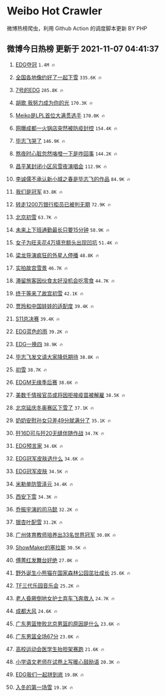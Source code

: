 # Weibo Hot Crawler 



微博热榜爬虫，利用 Github Action 的调度脚本更新 BY PHP 


## 微博今日热榜 更新于 2021-11-07 04:41:37 
1. [EDG夺冠](https://s.weibo.com/weibo?q=%23EDG%E5%A4%BA%E5%86%A0%23&Refer=top) `1.4M 🔥` 

1. [全国各地像约好了一起下雪](https://s.weibo.com/weibo?q=%23%E5%85%A8%E5%9B%BD%E5%90%84%E5%9C%B0%E5%83%8F%E7%BA%A6%E5%A5%BD%E4%BA%86%E4%B8%80%E8%B5%B7%E4%B8%8B%E9%9B%AA%23&Refer=top) `335.6K 🔥` 

1. [7号的EDG](https://s.weibo.com/weibo?q=%237%E5%8F%B7%E7%9A%84EDG%23&Refer=top) `285.8K 🔥` 

1. [胡歌 我努力成为你的光](https://s.weibo.com/weibo?q=%E8%83%A1%E6%AD%8C%20%E6%88%91%E5%8A%AA%E5%8A%9B%E6%88%90%E4%B8%BA%E4%BD%A0%E7%9A%84%E5%85%89&Refer=top) `170.3K 🔥` 

1. [Meiko是LPL首位大满贯选手](https://s.weibo.com/weibo?q=%23Meiko%E6%98%AFLPL%E9%A6%96%E4%BD%8D%E5%A4%A7%E6%BB%A1%E8%B4%AF%E9%80%89%E6%89%8B%23&Refer=top) `170.0K 🔥` 

1. [网曝成都一火锅店突然被防疫封控](https://s.weibo.com/weibo?q=%23%E7%BD%91%E6%9B%9D%E6%88%90%E9%83%BD%E4%B8%80%E7%81%AB%E9%94%85%E5%BA%97%E7%AA%81%E7%84%B6%E8%A2%AB%E9%98%B2%E7%96%AB%E5%B0%81%E6%8E%A7%23&Refer=top) `154.4K 🔥` 

1. [毕志飞哭了](https://s.weibo.com/weibo?q=%23%E6%AF%95%E5%BF%97%E9%A3%9E%E5%93%AD%E4%BA%86%23&Refer=top) `146.9K 🔥` 

1. [熬夜时心脏忽然咯噔一下是咋回事](https://s.weibo.com/weibo?q=%23%E7%86%AC%E5%A4%9C%E6%97%B6%E5%BF%83%E8%84%8F%E5%BF%BD%E7%84%B6%E5%92%AF%E5%99%94%E4%B8%80%E4%B8%8B%E6%98%AF%E5%92%8B%E5%9B%9E%E4%BA%8B%23&Refer=top) `144.2K 🔥` 

1. [昌平某封闭小区风雪夜演唱会](https://s.weibo.com/weibo?q=%23%E6%98%8C%E5%B9%B3%E6%9F%90%E5%B0%81%E9%97%AD%E5%B0%8F%E5%8C%BA%E9%A3%8E%E9%9B%AA%E5%A4%9C%E6%BC%94%E5%94%B1%E4%BC%9A%23&Refer=top) `112.9K 🔥` 

1. [李诚儒不承认新小城之春是毕志飞的作品](https://s.weibo.com/weibo?q=%23%E6%9D%8E%E8%AF%9A%E5%84%92%E4%B8%8D%E6%89%BF%E8%AE%A4%E6%96%B0%E5%B0%8F%E5%9F%8E%E4%B9%8B%E6%98%A5%E6%98%AF%E6%AF%95%E5%BF%97%E9%A3%9E%E7%9A%84%E4%BD%9C%E5%93%81%23&Refer=top) `84.9K 🔥` 

1. [我们是冠军](https://s.weibo.com/weibo?q=%23%E6%88%91%E4%BB%AC%E6%98%AF%E5%86%A0%E5%86%9B%23&Refer=top) `83.8K 🔥` 

1. [转走1200万银行柜员已被判无期](https://s.weibo.com/weibo?q=%23%E8%BD%AC%E8%B5%B01200%E4%B8%87%E9%93%B6%E8%A1%8C%E6%9F%9C%E5%91%98%E5%B7%B2%E8%A2%AB%E5%88%A4%E6%97%A0%E6%9C%9F%23&Refer=top) `72.9K 🔥` 

1. [北京初雪](https://s.weibo.com/weibo?q=%23%E5%8C%97%E4%BA%AC%E5%88%9D%E9%9B%AA%23&Refer=top) `63.7K 🔥` 

1. [未来上下班通勤最长只要15分钟](https://s.weibo.com/weibo?q=%23%E6%9C%AA%E6%9D%A5%E4%B8%8A%E4%B8%8B%E7%8F%AD%E9%80%9A%E5%8B%A4%E6%9C%80%E9%95%BF%E5%8F%AA%E8%A6%8115%E5%88%86%E9%92%9F%23&Refer=top) `58.9K 🔥` 

1. [女子为旺夫花4万填充额头出现凹坑](https://s.weibo.com/weibo?q=%23%E5%A5%B3%E5%AD%90%E4%B8%BA%E6%97%BA%E5%A4%AB%E8%8A%B14%E4%B8%87%E5%A1%AB%E5%85%85%E9%A2%9D%E5%A4%B4%E5%87%BA%E7%8E%B0%E5%87%B9%E5%9D%91%23&Refer=top) `51.4K 🔥` 

1. [梁龙导演疯狂的外星人停播](https://s.weibo.com/weibo?q=%23%E6%A2%81%E9%BE%99%E5%AF%BC%E6%BC%94%E7%96%AF%E7%8B%82%E7%9A%84%E5%A4%96%E6%98%9F%E4%BA%BA%E5%81%9C%E6%92%AD%23&Refer=top) `48.8K 🔥` 

1. [实拍故宫雪景](https://s.weibo.com/weibo?q=%23%E5%AE%9E%E6%8B%8D%E6%95%85%E5%AE%AB%E9%9B%AA%E6%99%AF%23&Refer=top) `46.7K 🔥` 

1. [滞留旅客因伙食太好没机会吃零食](https://s.weibo.com/weibo?q=%23%E6%BB%9E%E7%95%99%E6%97%85%E5%AE%A2%E5%9B%A0%E4%BC%99%E9%A3%9F%E5%A4%AA%E5%A5%BD%E6%B2%A1%E6%9C%BA%E4%BC%9A%E5%90%83%E9%9B%B6%E9%A3%9F%23&Refer=top) `44.7K 🔥` 

1. [终于等来了故宫初雪](https://s.weibo.com/weibo?q=%23%E7%BB%88%E4%BA%8E%E7%AD%89%E6%9D%A5%E4%BA%86%E6%95%85%E5%AE%AB%E5%88%9D%E9%9B%AA%23&Refer=top) `42.1K 🔥` 

1. [贾玲和中国娃娃的适配度](https://s.weibo.com/weibo?q=%23%E8%B4%BE%E7%8E%B2%E5%92%8C%E4%B8%AD%E5%9B%BD%E5%A8%83%E5%A8%83%E7%9A%84%E9%80%82%E9%85%8D%E5%BA%A6%23&Refer=top) `39.4K 🔥` 

1. [S11总决赛](https://s.weibo.com/weibo?q=%23S11%E6%80%BB%E5%86%B3%E8%B5%9B%23&Refer=top) `39.4K 🔥` 

1. [EDG蓝色的雨](https://s.weibo.com/weibo?q=%23EDG%E8%93%9D%E8%89%B2%E7%9A%84%E9%9B%A8%23&Refer=top) `39.2K 🔥` 

1. [EDG一换四](https://s.weibo.com/weibo?q=%23EDG%E4%B8%80%E6%8D%A2%E5%9B%9B%23&Refer=top) `38.9K 🔥` 

1. [毕志飞发文请大家降低期待](https://s.weibo.com/weibo?q=%23%E6%AF%95%E5%BF%97%E9%A3%9E%E5%8F%91%E6%96%87%E8%AF%B7%E5%A4%A7%E5%AE%B6%E9%99%8D%E4%BD%8E%E6%9C%9F%E5%BE%85%23&Refer=top) `38.8K 🔥` 

1. [初雪](https://s.weibo.com/weibo?q=%23%E5%88%9D%E9%9B%AA%23&Refer=top) `38.7K 🔥` 

1. [EDGM无缘季后赛](https://s.weibo.com/weibo?q=%23EDGM%E6%97%A0%E7%BC%98%E5%AD%A3%E5%90%8E%E8%B5%9B%23&Refer=top) `38.6K 🔥` 

1. [美数千情报官员或将因拒接疫苗被解雇](https://s.weibo.com/weibo?q=%23%E7%BE%8E%E6%95%B0%E5%8D%83%E6%83%85%E6%8A%A5%E5%AE%98%E5%91%98%E6%88%96%E5%B0%86%E5%9B%A0%E6%8B%92%E6%8E%A5%E7%96%AB%E8%8B%97%E8%A2%AB%E8%A7%A3%E9%9B%87%23&Refer=top) `38.5K 🔥` 

1. [北京延庆冬奥赛区下雪了](https://s.weibo.com/weibo?q=%23%E5%8C%97%E4%BA%AC%E5%BB%B6%E5%BA%86%E5%86%AC%E5%A5%A5%E8%B5%9B%E5%8C%BA%E4%B8%8B%E9%9B%AA%E4%BA%86%23&Refer=top) `37.1K 🔥` 

1. [奶奶安慰孙女只差49分就满分了](https://s.weibo.com/weibo?q=%23%E5%A5%B6%E5%A5%B6%E5%AE%89%E6%85%B0%E5%AD%99%E5%A5%B3%E5%8F%AA%E5%B7%AE49%E5%88%86%E5%B0%B1%E6%BB%A1%E5%88%86%E4%BA%86%23&Refer=top) `35.1K 🔥` 

1. [歼16D可与歼20无缝伴随作战](https://s.weibo.com/weibo?q=%23%E6%AD%BC16D%E5%8F%AF%E4%B8%8E%E6%AD%BC20%E6%97%A0%E7%BC%9D%E4%BC%B4%E9%9A%8F%E4%BD%9C%E6%88%98%23&Refer=top) `34.7K 🔥` 

1. [EDG预言家](https://s.weibo.com/weibo?q=%23EDG%E9%A2%84%E8%A8%80%E5%AE%B6%23&Refer=top) `34.6K 🔥` 

1. [EDG冠军皮肤选什么](https://s.weibo.com/weibo?q=%23EDG%E5%86%A0%E5%86%9B%E7%9A%AE%E8%82%A4%E9%80%89%E4%BB%80%E4%B9%88%23&Refer=top) `34.6K 🔥` 

1. [EDG冠军皮肤](https://s.weibo.com/weibo?q=%23EDG%E5%86%A0%E5%86%9B%E7%9A%AE%E8%82%A4%23&Refer=top) `34.5K 🔥` 

1. [米勒单防管泽元](https://s.weibo.com/weibo?q=%23%E7%B1%B3%E5%8B%92%E5%8D%95%E9%98%B2%E7%AE%A1%E6%B3%BD%E5%85%83%23&Refer=top) `34.4K 🔥` 

1. [西安下雪](https://s.weibo.com/weibo?q=%23%E8%A5%BF%E5%AE%89%E4%B8%8B%E9%9B%AA%23&Refer=top) `34.3K 🔥` 

1. [乔振宇演的司马懿](https://s.weibo.com/weibo?q=%23%E4%B9%94%E6%8C%AF%E5%AE%87%E6%BC%94%E7%9A%84%E5%8F%B8%E9%A9%AC%E6%87%BF%23&Refer=top) `32.2K 🔥` 

1. [银杏叶配雪](https://s.weibo.com/weibo?q=%E9%93%B6%E6%9D%8F%E5%8F%B6%E9%85%8D%E9%9B%AA&Refer=top) `31.2K 🔥` 

1. [广州体育教师培养出33名世界冠军](https://s.weibo.com/weibo?q=%23%E5%B9%BF%E5%B7%9E%E4%BD%93%E8%82%B2%E6%95%99%E5%B8%88%E5%9F%B9%E5%85%BB%E5%87%BA33%E5%90%8D%E4%B8%96%E7%95%8C%E5%86%A0%E5%86%9B%23&Refer=top) `30.8K 🔥` 

1. [ShowMaker的塞拉斯](https://s.weibo.com/weibo?q=ShowMaker%E7%9A%84%E5%A1%9E%E6%8B%89%E6%96%AF&Refer=top) `30.5K 🔥` 

1. [傅菁红发舞台好绝](https://s.weibo.com/weibo?q=%23%E5%82%85%E8%8F%81%E7%BA%A2%E5%8F%91%E8%88%9E%E5%8F%B0%E5%A5%BD%E7%BB%9D%23&Refer=top) `27.0K 🔥` 

1. [野外诞生小熊猫在国家森林公园茁壮成长](https://s.weibo.com/weibo?q=%23%E9%87%8E%E5%A4%96%E8%AF%9E%E7%94%9F%E5%B0%8F%E7%86%8A%E7%8C%AB%E5%9C%A8%E5%9B%BD%E5%AE%B6%E6%A3%AE%E6%9E%97%E5%85%AC%E5%9B%AD%E8%8C%81%E5%A3%AE%E6%88%90%E9%95%BF%23&Refer=top) `25.6K 🔥` 

1. [TF三代乐园音乐会](https://s.weibo.com/weibo?q=%23TF%E4%B8%89%E4%BB%A3%E4%B9%90%E5%9B%AD%E9%9F%B3%E4%B9%90%E4%BC%9A%23&Refer=top) `25.2K 🔥` 

1. [老人昏厥倒地女护士弃车飞奔救人](https://s.weibo.com/weibo?q=%23%E8%80%81%E4%BA%BA%E6%98%8F%E5%8E%A5%E5%80%92%E5%9C%B0%E5%A5%B3%E6%8A%A4%E5%A3%AB%E5%BC%83%E8%BD%A6%E9%A3%9E%E5%A5%94%E6%95%91%E4%BA%BA%23&Refer=top) `24.7K 🔥` 

1. [成都大风](https://s.weibo.com/weibo?q=%23%E6%88%90%E9%83%BD%E5%A4%A7%E9%A3%8E%23&Refer=top) `24.6K 🔥` 

1. [广东男篮惨败北京男篮的原因是什么](https://s.weibo.com/weibo?q=%23%E5%B9%BF%E4%B8%9C%E7%94%B7%E7%AF%AE%E6%83%A8%E8%B4%A5%E5%8C%97%E4%BA%AC%E7%94%B7%E7%AF%AE%E7%9A%84%E5%8E%9F%E5%9B%A0%E6%98%AF%E4%BB%80%E4%B9%88%23&Refer=top) `23.6K 🔥` 

1. [广东男篮全场67分](https://s.weibo.com/weibo?q=%23%E5%B9%BF%E4%B8%9C%E7%94%B7%E7%AF%AE%E5%85%A8%E5%9C%BA67%E5%88%86%23&Refer=top) `23.0K 🔥` 

1. [高校运动会医学生抬担架赛跑](https://s.weibo.com/weibo?q=%23%E9%AB%98%E6%A0%A1%E8%BF%90%E5%8A%A8%E4%BC%9A%E5%8C%BB%E5%AD%A6%E7%94%9F%E6%8A%AC%E6%8B%85%E6%9E%B6%E8%B5%9B%E8%B7%91%23&Refer=top) `21.6K 🔥` 

1. [小学语文老师在试卷上写暖心鼓励语](https://s.weibo.com/weibo?q=%23%E5%B0%8F%E5%AD%A6%E8%AF%AD%E6%96%87%E8%80%81%E5%B8%88%E5%9C%A8%E8%AF%95%E5%8D%B7%E4%B8%8A%E5%86%99%E6%9A%96%E5%BF%83%E9%BC%93%E5%8A%B1%E8%AF%AD%23&Refer=top) `20.3K 🔥` 

1. [EDG我们一起拼到底](https://s.weibo.com/weibo?q=%23EDG%E6%88%91%E4%BB%AC%E4%B8%80%E8%B5%B7%E6%8B%BC%E5%88%B0%E5%BA%95%23&Refer=top) `19.8K 🔥` 

1. [入冬的第一场雪](https://s.weibo.com/weibo?q=%23%E5%85%A5%E5%86%AC%E7%9A%84%E7%AC%AC%E4%B8%80%E5%9C%BA%E9%9B%AA%23&Refer=top) `19.1K 🔥` 

